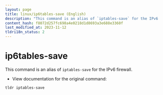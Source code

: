 ```yaml
---
layout: page
title: linux/ip6tables-save (English)
description: "This command is an alias of `iptables-save` for the IPv6 firewall."
content_hash: f8072d257fc698a4e0218d1d8693a3e688e3360f
last_modified_at: 2023-11-12
tldri18n_status: 2
---
```

# ip6tables-save

This command is an alias of `iptables-save` for the IPv6 firewall.

- View documentation for the original command:

`tldr iptables-save`
